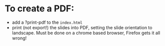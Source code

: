 # To create a PDF:

- add a ?print-pdf to the `index.html`
- print (not export!) the slides into PDF, setting the slide orientation to landscape. Must be done on a chrome based browser, Firefox gets it all wrong!

 
 
